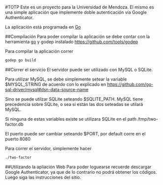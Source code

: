 #TOTP
Este es un proyecto para la Universidad de Mendoza.
El mismo es una simple aplicación que implemente doble autenticación vía Google Authenticator.

La aplicación está programada en [Go](http://golang.org/)

##Compilación
Para poder compilar la aplicación se debe contar con la herramienta [go](https://golang.org/cmd/go/) y godep instalado
https://github.com/tools/godep

Para compilar la aplicación correr
```bash
godep go build
```

##Correr el servicio
El servidor puede ser utilizado con MySQL o SQLite.

Para utilizar MySQL, se debe simplemente setear la variable $MYSQL_STRING de acuerdo con lo explicado en https://github.com/go-sql-driver/mysql#dsn-data-source-name

Sino se puede utilzar SQLite seteando $SQLITE_PATH.
MySQL tiene precedencia sobre SQLite, o sea si están las dos seteadas se utilará MySQL.

Si ninguna de estas variables existe se utilizara SQLite en el path /tmp/two-factor.db

El puerto puede ser cambiar seteando $PORT, por default corre en el puerto 8080

Para correr el servidor, simplemente hacer
```bash
./two-factor
```

##Utilizando la apliación Web
Para poder loguearse recuerde descargar Google Authenticator, ya que de lo contrario no podrá obtener los códigos.
Luego siga las instrucciones del sitio.


